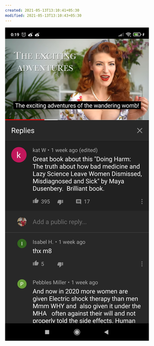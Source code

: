 ```yaml
---
created: 2021-05-13T13:10:41+05:30
modified: 2021-05-13T13:10:43+05:30
---
```


![Image](./IMG_1620891640616.jpg)

